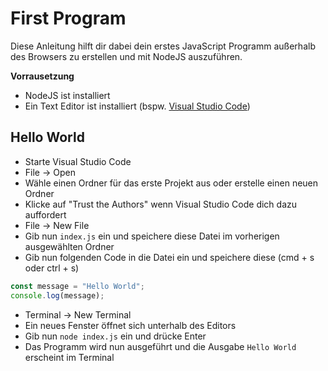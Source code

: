 # First Program

Diese Anleitung hilft dir dabei dein erstes JavaScript Programm außerhalb des Browsers zu erstellen und mit NodeJS auszuführen.

**Vorrausetzung**

- NodeJS ist installiert
- Ein Text Editor ist installiert (bspw. [Visual Studio Code](https://code.visualstudio.com/))

## Hello World

- Starte Visual Studio Code
- File -> Open
- Wähle einen Ordner für das erste Projekt aus oder erstelle einen neuen Ordner
- Klicke auf "Trust the Authors" wenn Visual Studio Code dich dazu auffordert
- File -> New File
- Gib nun `index.js` ein und speichere diese Datei im vorherigen ausgewählten Ordner
- Gib nun folgenden Code in die Datei ein und speichere diese (cmd + s oder ctrl + s)

```js
const message = "Hello World";
console.log(message);
```

- Terminal -> New Terminal
- Ein neues Fenster öffnet sich unterhalb des Editors
- Gib nun `node index.js` ein und drücke Enter
- Das Programm wird nun ausgeführt und die Ausgabe `Hello World` erscheint im Terminal